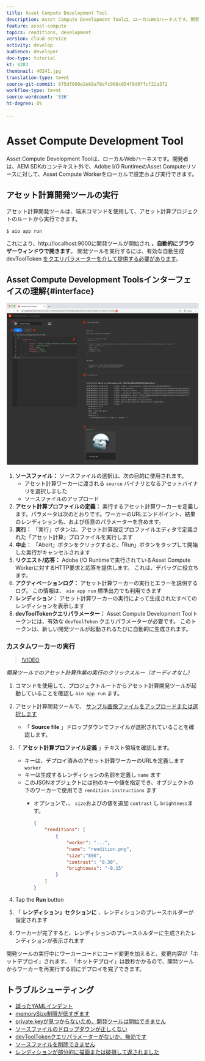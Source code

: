```yaml
---
title: Asset Compute Development Tool
description: Asset Compute Development Toolは、ローカルWebハーネスです。開発者は、AEM SDKのコンテキスト外で、Adobe I/O RuntimeのAsset Computeリソースに対して、Asset Compute Workerをローカルで設定および実行できます。
feature: asset-compute
topics: renditions, development
version: cloud-service
activity: develop
audience: developer
doc-type: tutorial
kt: 6283
thumbnail: 40241.jpg
translation-type: tm+mt
source-git-commit: 6f5df098e2e68a78efc908c054f9d07fcf22a372
workflow-type: tm+mt
source-wordcount: '536'
ht-degree: 0%

---
```



# Asset Compute Development Tool

Asset Compute Development Toolは、ローカルWebハーネスです。開発者は、AEM SDKのコンテキスト外で、Adobe I/O RuntimeのAsset Computeリソースに対して、Asset Compute Workerをローカルで設定および実行できます。

## アセット計算開発ツールの実行

アセット計算開発ツールは、端末コマンドを使用して、アセット計算プロジェクトのルートから実行できます。

```
$ aio app run
```

これにより、http://localhost:9000に開発ツールが開始され __、自動的にブラウザーウィンドウで開きます__。 開発ツールを実行するには、有効な自動生成devToolToken [をクエリパラメーターを介して提供する必要があります](#troubleshooting__devtooltoken)。

## Asset Compute Development Toolsインターフェイスの理解{#interface}

![Asset Compute Development Tool](./assets/development-tool/asset-compute-dev-tool.png)

1. __ソースファイル：__ ソースファイルの選択は、次の目的に使用されます。
   + アセット計算ワーカーに渡される `source` バイナリとなるアセットバイナリを選択しました
   + ソースファイルのアップロード
1. __アセット計算プロファイルの定義：__ 実行するアセット計算ワーカーを定義します。パラメータは次のとおりです。ワーカーのURLエンドポイント、結果のレンディション名、および任意のパラメーターを含めます。
1. __実行：__ 「実行」ボタンは、アセット計算設定プロファイルエディタで定義された「アセット計算」プロファイルを実行します
1. __中止：__ 「Abort」ボタンをクリックすると、「Run」ボタンをタップして開始した実行がキャンセルされます
1. __リクエスト/応答：__ Adobe I/O Runtimeで実行されているAsset Compute Workerに対するHTTP要求と応答を提供します。 これは、デバッグに役立ちます。
1. __アクティベーションログ：__ アセット計算ワーカーの実行とエラーを説明するログ。 この情報は、 `aio app run` 標準出力でも利用できます
1. __レンディション：__ アセット計算ワーカーの実行によって生成されたすべてのレンディションを表示します
1. __devToolTokenクエリパラメーター：__ Asset Compute Development Toolトークンには、有効な `devToolToken` クエリパラメーターが必要です。 このトークンは、新しい開発ツールが起動されるたびに自動的に生成されます。

### カスタムワーカーの実行

>[!VIDEO](https://video.tv.adobe.com/v/40241?quality=12&learn=on)

_開発ツールでのアセット計算作業の実行のクリックスルー（オーディオなし）_

1. コマンドを使用して、プロジェクトルートからアセット計算開発ツールが起動していることを確認し `aio app run` ます。
1. アセット計算開発ツールで、 [サンプル画像ファイルをアップロードまたは選択します](../assets/samples/sample-file.jpg)
   + 「 __Source file__ 」ドロップダウンでファイルが選択されていることを確認します。
1. 「 __アセット計算プロファイル定義__ 」テキスト領域を確認します。
   + キーは、デプロイ済みのアセット計算ワーカーのURLを定義します `worker`
   + キーは生成するレンディションの名前を定義し `name` ます
   + このJSONオブジェクトには他のキーや値を指定でき、オブジェクトの下のワーカーで使用でき `rendition.instructions` ます
      + オプションで、、 `size`およびの値を追加 `contrast` し `brightness`ます。

         ```json
         {
             "renditions": [
                 {
                     "worker": "...",
                     "name": "rendition.png",
                     "size":"800",
                     "contrast": "0.30",
                     "brightness": "-0.15"
                 }
             ]
         }
         ```

1. Tap the __Run__ button
1. 「 __レンディション」セクションに__ 、レンディションのプレースホルダーが設定されます
1. ワーカーが完了すると、レンディションのプレースホルダーに生成されたレンディションが表示されます

開発ツールの実行中にワーカーコードにコード変更を加えると、変更内容が「ホットデプロイ」されます。 「ホットデプロイ」は数秒かかるので、開発ツールからワーカーを再実行する前にデプロイを完了できます。

## トラブルシューティング

+ [誤ったYAMLインデント](../troubleshooting.md#incorrect-yaml-indentation)
+ [memorySize制限が低すぎます](../troubleshooting.md#memorysize-limit-is-set-too-low)
+ [private.keyが見つからないため、開発ツールは開始できません](../troubleshooting.md#missing-private-key)
+ [ソースファイルのドロップダウンが正しくない](../troubleshooting.md#source-files-dropdown-incorrect)
+ [devToolTokenクエリパラメーターがないか、無効です](../troubleshooting.md#missing-or-invalid-devtooltoken-query-parameter)
+ [ソースファイルを削除できません](../troubleshooting.md#unable-to-remove-source-files)
+ [レンディションが部分的に描画または破損して返されました](../troubleshooting.md#rendition-returned-partially-drawn-or-corrupt)
